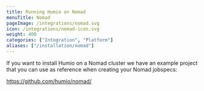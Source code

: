 ```yaml
---
title: Running Humio on Nomad
menuTitle: Nomad
pageImage: /integrations/nomad.svg
icon: /integrations/nomad-icon.svg
weight: 400
categories: ["Integration", "Platform"]
aliases: ["/installation/nomad"]
---
```


If you want to install Humio on a Nomad cluster we have an example project that
you can use as reference when creating your Nomad jobspecs:

https://github.com/humio/nomad/
